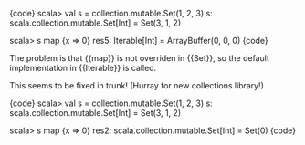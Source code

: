 {code}
scala> val s = collection.mutable.Set(1, 2, 3)
s: scala.collection.mutable.Set[Int] = Set(3, 1, 2)

scala> s map {x => 0}
res5: Iterable[Int] = ArrayBuffer(0, 0, 0)
{code}

The problem is that {{map}} is not overriden in {{Set}}, so the default implementation in {{Iterable}} is called.

This seems to be fixed in trunk! (Hurray for new collections library!)

{code}
scala> val s = collection.mutable.Set(1, 2, 3) s: scala.collection.mutable.Set[Int] = Set(3, 1, 2)

scala> s map {x => 0} res2: scala.collection.mutable.Set[Int] = Set(0)
{code}
